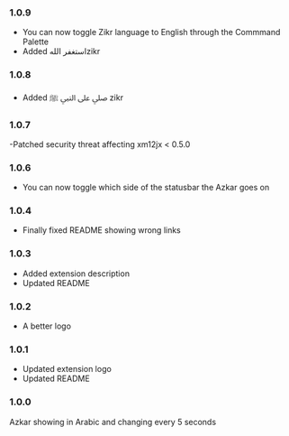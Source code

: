 ### 1.0.9
  - You can now toggle Zikr language to English through the Commmand Palette
  - Added استغفر اللهzikr 

### 1.0.8
  - Added صلي على النبي ﷺ zikr 

### 1.0.7
-Patched security threat affecting xm12jx < 0.5.0

### 1.0.6

- You can now toggle which side of the statusbar the Azkar goes on


### 1.0.4

- Finally fixed README showing wrong links


### 1.0.3 

- Added extension description
- Updated README


### 1.0.2 

- A better logo


### 1.0.1

- Updated extension logo
- Updated README

### 1.0.0

Azkar showing in Arabic and changing every 5 seconds


